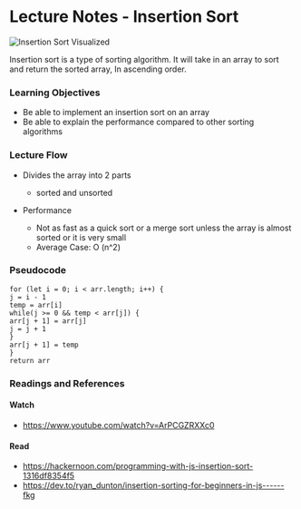 # Lecture Notes - Insertion Sort

![Insertion Sort Visualized](https://cdncontribute.geeksforgeeks.org/wp-content/uploads/insertionsort.png)

Insertion sort is a type of sorting algorithm. It will take in an array to sort and return the sorted array, In ascending order.

### Learning Objectives

- Be able to implement an insertion sort on an array
- Be able to explain the performance compared to other sorting algorithms

### Lecture Flow

- Divides the array into 2 parts

  - sorted and unsorted

- Performance
  - Not as fast as a quick sort or a merge sort unless the array is almost sorted or it is very small
  - Average Case: O (n^2)

### Pseudocode

```
for (let i = 0; i < arr.length; i++) {
j = i - 1
temp = arr[i]
while(j >= 0 && temp < arr[j]) {
arr[j + 1] = arr[j]
j = j + 1
}
arr[j + 1] = temp
}
return arr
```

### Readings and References

#### Watch

- https://www.youtube.com/watch?v=ArPCGZRXXc0

#### Read

- https://hackernoon.com/programming-with-js-insertion-sort-1316df8354f5
- https://dev.to/ryan_dunton/insertion-sorting-for-beginners-in-js------fkg
